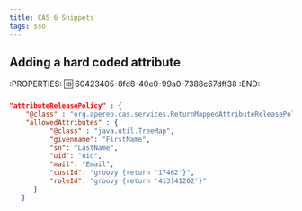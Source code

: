 ```yaml
---
title: CAS 6 Snippets
tags: sso
---
```


## **Adding a hard coded attribute**
:PROPERTIES:
:id: 60423405-8fd8-40e0-99a0-7388c67dff38
:END:
### 
``` json
"attributeReleasePolicy" : {
    "@class" : "org.apereo.cas.services.ReturnMappedAttributeReleasePolicy",
    "allowedAttributes" : {
          "@class" : "java.util.TreeMap",
          "givenname": "FirstName",
          "sn": "LastName",
          "uid": "uid",
          "mail": "Email",
          "custId": "groovy {return '17462'}",
          "roleId": "groovy {return '413141202'}"
      }
   }
```